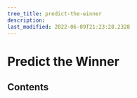 ```yaml
---
tree_title: predict-the-winner
description: 
last_modified: 2022-06-09T21:23:28.2328
---
```


# Predict the Winner

## Contents
